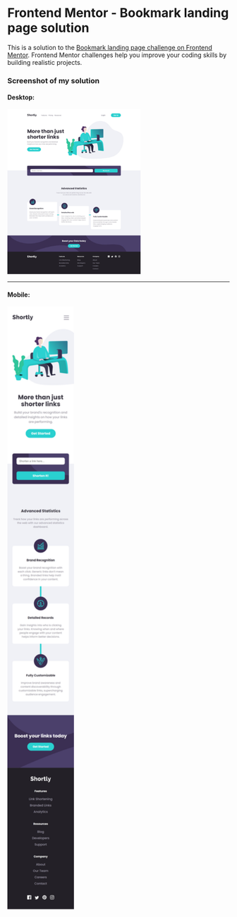 
# Frontend Mentor - Bookmark landing page solution

This is a solution to the [Bookmark landing page challenge on Frontend Mentor](https://www.frontendmentor.io/challenges/bookmark-landing-page-5d0b588a9edda32581d29158). Frontend Mentor challenges help you improve your coding skills by building realistic projects. 


### Screenshot of my solution

#### Desktop:

<img src="assets/screenshots/desktop.jpg" width="60%">

--------

#### Mobile: 

<img src="assets/screenshots/mobile.jpg" width="30%">